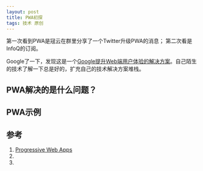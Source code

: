 ```yaml
---
layout: post
title: PWA初探
tags: 技术 原创
---
```


第一次看到PWA是冦云在群里分享了一个Twitter升级PWA的消息；
第二次看是InfoQ的订阅。

Google了一下，发现这是一个[Google提升Web端用户体验的解决方案](https://developers.google.com/web/progressive-web-apps/)。自己陌生的技术了解一下总是好的，扩充自己的技术解决方案堆栈。

## PWA解决的是什么问题？

## PWA示例

## 参考
1. [Progressive Web Apps](https://developers.google.com/web/progressive-web-apps/)
2. []()
3. []()
